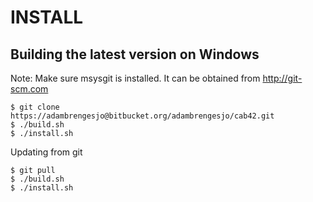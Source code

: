 INSTALL
=======

Building the latest version on Windows
-----------------

Note: Make sure msysgit is installed.
It can be obtained from http://git-scm.com

    $ git clone https://adambrengesjo@bitbucket.org/adambrengesjo/cab42.git
    $ ./build.sh
    $ ./install.sh
    
Updating from git

    $ git pull
    $ ./build.sh
    $ ./install.sh
